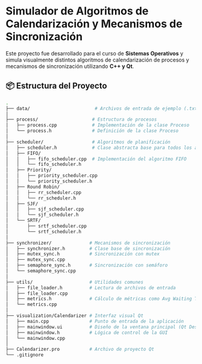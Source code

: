 # Simulador de Algoritmos de Calendarización y Mecanismos de Sincronización

Este proyecto fue desarrollado para el curso de **Sistemas Operativos** y simula visualmente distintos algoritmos de calendarización de procesos y mecanismos de sincronización utilizando **C++ y Qt**.

## 📦 Estructura del Proyecto

```bash
.
├── data/                        # Archivos de entrada de ejemplo (.txt)
│
├── process/                    # Estructura de procesos
│   ├── process.cpp             # Implementación de la clase Proceso
│   └── process.h               # Definición de la clase Proceso
│
├── scheduler/                  # Algoritmos de planificación
│   ├── scheduler.h             # Clase abstracta base para todos los algoritmos
│   ├── FIFO/
│   │   ├── fifo_scheduler.cpp  # Implementación del algoritmo FIFO
│   │   └── fifo_scheduler.h
│   ├── Priority/
│   │   ├── priority_scheduler.cpp
│   │   └── priority_scheduler.h
│   ├── Round Robin/
│   │   ├── rr_scheduler.cpp
│   │   └── rr_scheduler.h
│   ├── SJF/
│   │   ├── sjf_scheduler.cpp
│   │   └── sjf_scheduler.h
│   └── SRTF/
│       ├── srtf_scheduler.cpp
│       └── srtf_scheduler.h
│
├── synchronizer/              # Mecanismos de sincronización
│   ├── synchronizer.h         # Clase base de sincronización
│   ├── mutex_sync.h           # Sincronización con mutex
│   ├── mutex_sync.cpp
│   ├── semaphore_sync.h       # Sincronización con semáforo
│   └── semaphore_sync.cpp
│
├── utils/                     # Utilidades comunes
│   ├── file_loader.h          # Lectura de archivos de entrada
│   ├── file_loader.cpp
│   ├── metrics.h              # Cálculo de métricas como Avg Waiting Time
│   └── metrics.cpp
│
├── visualization/Calendarizer # Interfaz visual Qt
│   ├── main.cpp               # Punto de entrada de la aplicación
│   ├── mainwindow.ui          # Diseño de la ventana principal (Qt Designer)
│   ├── mainwindow.h           # Lógica de control de la GUI
│   └── mainwindow.cpp
│
├── Calendarizer.pro           # Archivo de proyecto Qt
└── .gitignore
